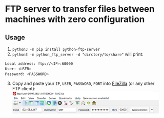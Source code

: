 # FTP server to transfer files between machines with zero configuration
## Usage
1. `python3 -m pip install python-ftp-server`
2. `python3 -m python_ftp_server -d "dirctory/to/share"`
will print:
```bash
Local address: ftp://<IP>:60000
User: <USER>
Password: <PASSWORD>
```
3. Copy and paste your `IP`, `USER`, `PASSWORD`, `PORT` into [FileZilla](https://filezilla-project.org/) (or any other FTP client):
![](https://github.com/Red-Eyed/python_ftp_server/raw/master/img.png)
